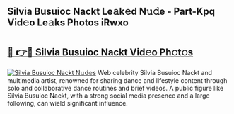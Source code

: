## Silvia Busuioc Nackt Le𝚊k𝚎d N𝚞𝚍e - Part-Kpq Vid𝚎o Le𝚊ks Photos iRwxo

# <h2><a href="http://fb5n0t.evod.top/?m=Silvia+Busuioc+Nackt">🔗 👉🔴 Silvia Busuioc Nackt Vid𝚎o Ph𝚘t𝚘s</a></h2>

[![Silvia Busuioc Nackt N𝚞d𝚎s](https://i.imgur.com/8V9OHl7.gif)](http://fb5n0t.evod.top/?m=Silvia+Busuioc+Nackt)
Web celebrity Silvia Busuioc Nackt and multimedia artist, renowned for sharing dance and lifestyle content through solo and collaborative dance routines and brief videos. A public figure like Silvia Busuioc Nackt, with a strong social media presence and a large following, can wield significant influence. 
